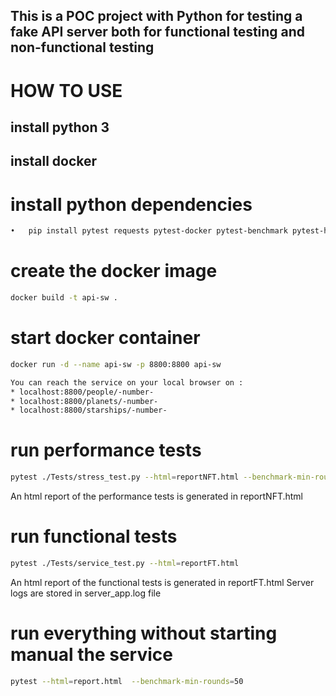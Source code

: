 ## This is a POC project with Python for testing a fake API server both for functional testing and non-functional testing
# HOW TO USE


## install python 3
## install docker

# install python dependencies
```sh
•	pip install pytest requests pytest-docker pytest-benchmark pytest-html
```



# create the docker image
```sh
docker build -t api-sw .
```
# start docker container
```sh
docker run -d --name api-sw -p 8800:8800 api-sw

You can reach the service on your local browser on : 
* localhost:8800/people/-number-   
* localhost:8800/planets/-number-   
* localhost:8800/starships/-number-   

```
#  run performance tests
```sh
pytest ./Tests/stress_test.py --html=reportNFT.html --benchmark-min-rounds=50 
```
An html report of the performance tests is generated in reportNFT.html
# run functional tests
```sh
pytest ./Tests/service_test.py --html=reportFT.html
```
An html report of the functional tests is generated in reportFT.html
Server logs are stored in server_app.log file


# run everything without starting manual the service
```sh
pytest --html=report.html  --benchmark-min-rounds=50  
```